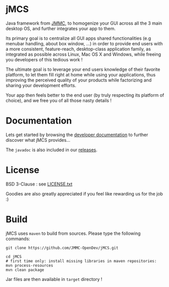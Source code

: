 jMCS
====

Java framework from [JMMC](http://www.jmmc.fr), to homogenize your GUI across all the 3 main desktop OS, and further integrates your app to them.

Its primary goal is to centralize all GUI apps shared functionalities (e.g menubar handling, about box window, ...) in order to provide end users with a more consistent, feature-reach, desktop-class application family, as integrated as possible across Linux, Mac OS X and Windows, while freeing you developers of this tedious work !

The ultimate goal is to leverage your end users knowledge of their favorite platform, to let them fill right at home while using your applications, thus improving the perceived quality of your products while factorizing and sharing your development efforts.

Your app then feels better to the end user (by truly respecting its platform of choice), and we free you of all those nasty details !

Documentation
=============

Lets get started by browsing the [developer documentation](https://github.com/JMMC-OpenDev/jMCS/wiki/jMCS-Developer-Documentation) to further discover what jMCS provides...

The `javadoc` is also included in our [releases](https://github.com/JMMC-OpenDev/jMCS/releases).

License
=======

BSD 3-Clause : see [LICENSE.txt](../master/LICENSE.txt)

Goodies are also greatly appreciated if you feel like rewarding us for the job :)

Build
=====

jMCS uses `maven` to build from sources. Please type the following commands:

```
git clone https://github.com/JMMC-OpenDev/jMCS.git

cd jMCS
# first time only: install missing libraries in maven repositories:
mvn process-resources
mvn clean package
```

Jar files are then available in `target` directory !
